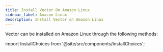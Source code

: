 ```yaml
---
title: Install Vector On Amazon Linux
sidebar_label: Amazon Linux
description: Install Vector on Amazon Linux
---
```


Vector can be installed on Amazon Linux through the following methods:

import InstallChoices from '@site/src/components/InstallChoices';

<InstallChoices docker={true} os="Linux" packageManager="RPM" />



